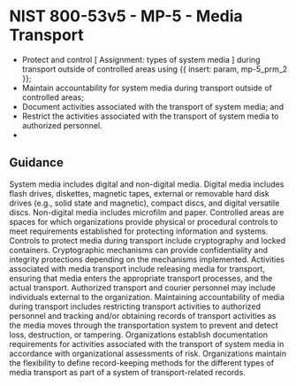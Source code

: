 # NIST 800-53v5 - MP-5 - Media Transport
- Protect and control \[ Assignment: types of system media \] during transport outside of controlled areas using {{ insert: param, mp-5_prm_2 }};
- Maintain accountability for system media during transport outside of controlled areas;
- Document activities associated with the transport of system media; and
- Restrict the activities associated with the transport of system media to authorized personnel.
- 
## Guidance
System media includes digital and non-digital media. Digital media includes flash drives, diskettes, magnetic tapes, external or removable hard disk drives (e.g., solid state and magnetic), compact discs, and digital versatile discs. Non-digital media includes microfilm and paper. Controlled areas are spaces for which organizations provide physical or procedural controls to meet requirements established for protecting information and systems. Controls to protect media during transport include cryptography and locked containers. Cryptographic mechanisms can provide confidentiality and integrity protections depending on the mechanisms implemented. Activities associated with media transport include releasing media for transport, ensuring that media enters the appropriate transport processes, and the actual transport. Authorized transport and courier personnel may include individuals external to the organization. Maintaining accountability of media during transport includes restricting transport activities to authorized personnel and tracking and/or obtaining records of transport activities as the media moves through the transportation system to prevent and detect loss, destruction, or tampering. Organizations establish documentation requirements for activities associated with the transport of system media in accordance with organizational assessments of risk. Organizations maintain the flexibility to define record-keeping methods for the different types of media transport as part of a system of transport-related records.